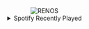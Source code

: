 <div align="center">
<picture>
    <source media="(prefers-color-scheme: dark)" srcset="https://i.ibb.co/FLYkDYV8/output-gif.gif">
    <source media="(prefers-color-scheme: light)" srcset="https://i.ibb.co/FLYkDYV8/output-gif.gif">
    <img alt="RENOS" src="https://i.ibb.co/FLYkDYV8/output-gif.gif">
</picture>
<details>
<summary>Spotify Recently Played</summary>
<img src="https://spotify-recently-played-readme.vercel.app/api?user=31d6d6zerc5ct6kck32na2ozsqf4&unique=1&width=400" alt="Spotify" />
</details>
</div>

<!-- Image deletion URL: https://ibb.co/LXgDZg59/5a63a113b20a3b83236656e0b18b3fd6 -->